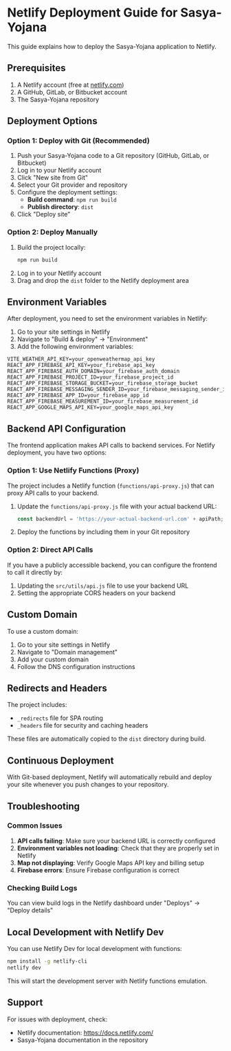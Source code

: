 # Netlify Deployment Guide for Sasya-Yojana

This guide explains how to deploy the Sasya-Yojana application to Netlify.

## Prerequisites

1. A Netlify account (free at [netlify.com](https://netlify.com))
2. A GitHub, GitLab, or Bitbucket account
3. The Sasya-Yojana repository

## Deployment Options

### Option 1: Deploy with Git (Recommended)

1. Push your Sasya-Yojana code to a Git repository (GitHub, GitLab, or Bitbucket)
2. Log in to your Netlify account
3. Click "New site from Git"
4. Select your Git provider and repository
5. Configure the deployment settings:
   - **Build command**: `npm run build`
   - **Publish directory**: `dist`
6. Click "Deploy site"

### Option 2: Deploy Manually

1. Build the project locally:
   ```bash
   npm run build
   ```
2. Log in to your Netlify account
3. Drag and drop the `dist` folder to the Netlify deployment area

## Environment Variables

After deployment, you need to set the environment variables in Netlify:

1. Go to your site settings in Netlify
2. Navigate to "Build & deploy" → "Environment"
3. Add the following environment variables:

```
VITE_WEATHER_API_KEY=your_openweathermap_api_key
REACT_APP_FIREBASE_API_KEY=your_firebase_api_key
REACT_APP_FIREBASE_AUTH_DOMAIN=your_firebase_auth_domain
REACT_APP_FIREBASE_PROJECT_ID=your_firebase_project_id
REACT_APP_FIREBASE_STORAGE_BUCKET=your_firebase_storage_bucket
REACT_APP_FIREBASE_MESSAGING_SENDER_ID=your_firebase_messaging_sender_id
REACT_APP_FIREBASE_APP_ID=your_firebase_app_id
REACT_APP_FIREBASE_MEASUREMENT_ID=your_firebase_measurement_id
REACT_APP_GOOGLE_MAPS_API_KEY=your_google_maps_api_key
```

## Backend API Configuration

The frontend application makes API calls to backend services. For Netlify deployment, you have two options:

### Option 1: Use Netlify Functions (Proxy)

The project includes a Netlify function (`functions/api-proxy.js`) that can proxy API calls to your backend.

1. Update the `functions/api-proxy.js` file with your actual backend URL:
   ```javascript
   const backendUrl = 'https://your-actual-backend-url.com' + apiPath;
   ```

2. Deploy the functions by including them in your Git repository

### Option 2: Direct API Calls

If you have a publicly accessible backend, you can configure the frontend to call it directly by:

1. Updating the `src/utils/api.js` file to use your backend URL
2. Setting the appropriate CORS headers on your backend

## Custom Domain

To use a custom domain:

1. Go to your site settings in Netlify
2. Navigate to "Domain management"
3. Add your custom domain
4. Follow the DNS configuration instructions

## Redirects and Headers

The project includes:

- `_redirects` file for SPA routing
- `_headers` file for security and caching headers

These files are automatically copied to the `dist` directory during build.

## Continuous Deployment

With Git-based deployment, Netlify will automatically rebuild and deploy your site whenever you push changes to your repository.

## Troubleshooting

### Common Issues

1. **API calls failing**: Make sure your backend URL is correctly configured
2. **Environment variables not loading**: Check that they are properly set in Netlify
3. **Map not displaying**: Verify Google Maps API key and billing setup
4. **Firebase errors**: Ensure Firebase configuration is correct

### Checking Build Logs

You can view build logs in the Netlify dashboard under "Deploys" → "Deploy details"

## Local Development with Netlify Dev

You can use Netlify Dev for local development with functions:

```bash
npm install -g netlify-cli
netlify dev
```

This will start the development server with Netlify functions emulation.

## Support

For issues with deployment, check:
- Netlify documentation: https://docs.netlify.com/
- Sasya-Yojana documentation in the repository